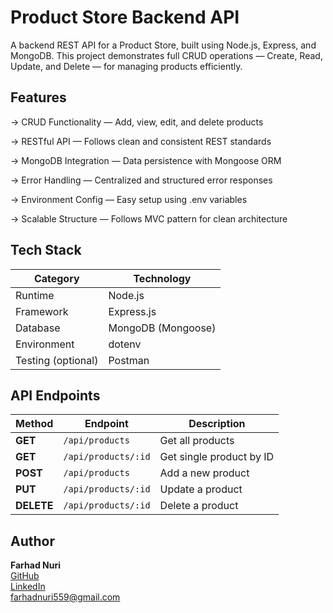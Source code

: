 # Product Store Backend API

A backend REST API for a Product Store, built using Node.js, Express, and MongoDB.
This project demonstrates full CRUD operations — Create, Read, Update, and Delete — for managing products efficiently.

## Features

-> CRUD Functionality — Add, view, edit, and delete products

-> RESTful API — Follows clean and consistent REST standards

-> MongoDB Integration — Data persistence with Mongoose ORM

-> Error Handling — Centralized and structured error responses

-> Environment Config — Easy setup using .env variables

-> Scalable Structure — Follows MVC pattern for clean architecture


## Tech Stack

| Category           | Technology               |
| ------------------ | ------------------------ |
| Runtime            | Node.js                  |
| Framework          | Express.js               |
| Database           | MongoDB (Mongoose)       |
| Environment        | dotenv                   |
| Testing (optional) | Postman                  |


## API Endpoints

| Method     | Endpoint            | Description              |
| ---------- | ------------------- | ------------------------ |
| **GET**    | `/api/products`     | Get all products         |
| **GET**    | `/api/products/:id` | Get single product by ID |
| **POST**   | `/api/products`     | Add a new product        |
| **PUT**    | `/api/products/:id` | Update a product         |
| **DELETE** | `/api/products/:id` | Delete a product         |


## Author

  <b>Farhad Nuri</b><br>
  <a href="https://github.com/yourusername">GitHub</a> <br> 
  <a href="https://www.linkedin.com/in/farhadnuri">LinkedIn</a> <br>
  farhadnuri559@gmail.com 

